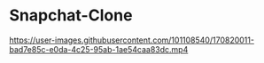 # Snapchat-Clone 


https://user-images.githubusercontent.com/101108540/170820011-bad7e85c-e0da-4c25-95ab-1ae54caa83dc.mp4

